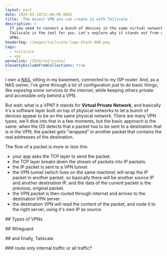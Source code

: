 ```yaml
---
layout: post
date: 2024-05-14T22:00:00.000Z
title: 'The esiest VPN you can create is with Tailscale '
description: >
  If you need to connect a bunch of devices in the same virtual network,
  Tailscale is the tool for you. Let's explore why it stands out from other
  VPNs.
headerImg: /images/tailscale-logo-black-800.png
tags:
  - tailscale
  - vpn
permalink: /2024/tailscale/
eleventyExcludeFromCollections: true
---
```


I own a [NAS](https://michelenasti.com/2019/10/27/tips-tricks-from-my-linux-experience.html), sitting in my basement, connected to my ISP router. And, as a NAS owner, I've gone through a lot of configuration just to do basic things, like *exposing some services to the internet*, while keeping others private and accessible only behind a VPN.

But wait: what is a VPN? it stands for **Virtual Private Network**, and basically it's a software layer built on top of physical networks to let a bunch of devices appear to be on the same physical network. There are many VPN types, we'll dive into that in a few moments, but the basic approach is the same: when the OS detects that a packet has to be sent to a destination that is in the VPN, the packet gets "wrapped" in another packet that contains the real addresses of the destination.

The flow of a packet is more or less this:

* your app asks the TCP layer to send the packet.
* the TCP layer breaks down the stream of packets into IP packets.
* the IP packet is sent to a VPN tunnel.
* the VPN tunnel (which lives on the same machine) will wrap the IP packet in another packet, so basically there will be another source IP and another destination IP, and the data of the current packet is the previous, original packet.
* the VPN packet is then routed through internet and arrives to the destination VPN server.
* the destination VPN will read the content of the packet, and route it to the right server, using it's own IP as source.

\## Types of VPNs

\## Wireguard

\## and finally, Tailscale

\### route only internal traffic or all traffic?
